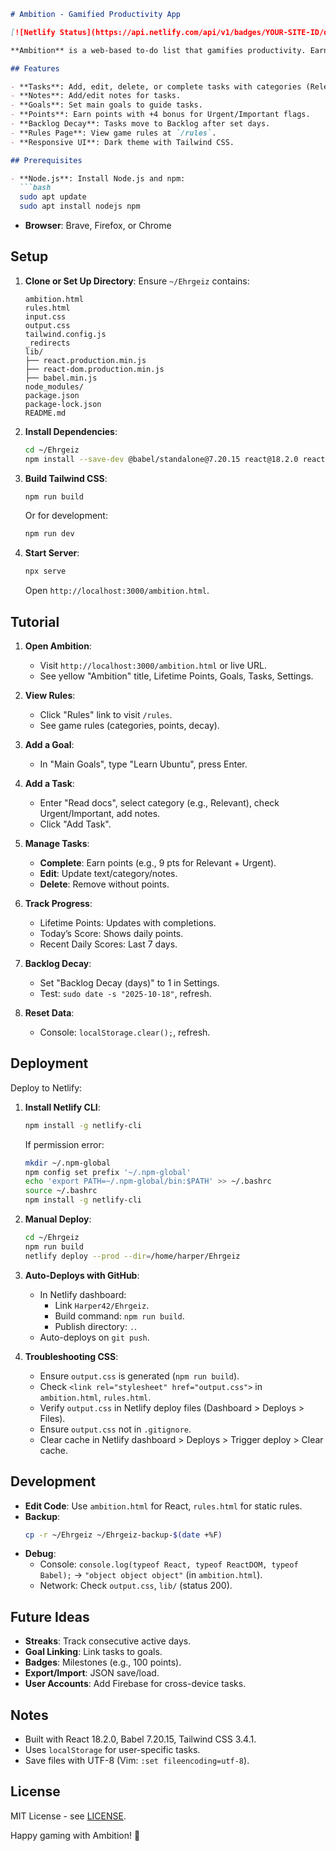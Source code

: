 ```markdown
# Ambition - Gamified Productivity App

[![Netlify Status](https://api.netlify.com/api/v1/badges/YOUR-SITE-ID/deploy-status)](https://app.netlify.com/sites/YOUR-SITE-NAME/deploys)

**Ambition** is a web-based to-do list that gamifies productivity. Earn points by completing tasks, track goals, and stay motivated with a sleek, dark-themed UI. Built with React, Tailwind CSS, and local dependencies, it runs offline and stores data in `localStorage`.

## Features

- **Tasks**: Add, edit, delete, or complete tasks with categories (Relevant: 5 pts, Other: 3 pts, Chores: 2 pts, People: 5 pts, Backlog: 5 pts, Abspielen: 1 pt).
- **Notes**: Add/edit notes for tasks.
- **Goals**: Set main goals to guide tasks.
- **Points**: Earn points with +4 bonus for Urgent/Important flags.
- **Backlog Decay**: Tasks move to Backlog after set days.
- **Rules Page**: View game rules at `/rules`.
- **Responsive UI**: Dark theme with Tailwind CSS.

## Prerequisites

- **Node.js**: Install Node.js and npm:
  ```bash
  sudo apt update
  sudo apt install nodejs npm
  ```
- **Browser**: Brave, Firefox, or Chrome

## Setup

1. **Clone or Set Up Directory**:
   Ensure `~/Ehrgeiz` contains:
   ```plain
   ambition.html
   rules.html
   input.css
   output.css
   tailwind.config.js
   _redirects
   lib/
   ├── react.production.min.js
   ├── react-dom.production.min.js
   ├── babel.min.js
   node_modules/
   package.json
   package-lock.json
   README.md
   ```

2. **Install Dependencies**:
   ```bash
   cd ~/Ehrgeiz
   npm install --save-dev @babel/standalone@7.20.15 react@18.2.0 react-dom@18.2.0 tailwindcss@3.4.1
   ```

3. **Build Tailwind CSS**:
   ```bash
   npm run build
   ```
   Or for development:
   ```bash
   npm run dev
   ```

4. **Start Server**:
   ```bash
   npx serve
   ```
   Open `http://localhost:3000/ambition.html`.

## Tutorial

1. **Open Ambition**:
   - Visit `http://localhost:3000/ambition.html` or live URL.
   - See yellow "Ambition" title, Lifetime Points, Goals, Tasks, Settings.

2. **View Rules**:
   - Click "Rules" link to visit `/rules`.
   - See game rules (categories, points, decay).

3. **Add a Goal**:
   - In "Main Goals", type "Learn Ubuntu", press Enter.

4. **Add a Task**:
   - Enter "Read docs", select category (e.g., Relevant), check Urgent/Important, add notes.
   - Click "Add Task".

5. **Manage Tasks**:
   - **Complete**: Earn points (e.g., 9 pts for Relevant + Urgent).
   - **Edit**: Update text/category/notes.
   - **Delete**: Remove without points.

6. **Track Progress**:
   - Lifetime Points: Updates with completions.
   - Today’s Score: Shows daily points.
   - Recent Daily Scores: Last 7 days.

7. **Backlog Decay**:
   - Set "Backlog Decay (days)" to 1 in Settings.
   - Test: `sudo date -s "2025-10-18"`, refresh.

8. **Reset Data**:
   - Console: `localStorage.clear();`, refresh.

## Deployment

Deploy to Netlify:

1. **Install Netlify CLI**:
   ```bash
   npm install -g netlify-cli
   ```
   If permission error:
   ```bash
   mkdir ~/.npm-global
   npm config set prefix '~/.npm-global'
   echo 'export PATH=~/.npm-global/bin:$PATH' >> ~/.bashrc
   source ~/.bashrc
   npm install -g netlify-cli
   ```

2. **Manual Deploy**:
   ```bash
   cd ~/Ehrgeiz
   npm run build
   netlify deploy --prod --dir=/home/harper/Ehrgeiz
   ```

3. **Auto-Deploys with GitHub**:
   - In Netlify dashboard:
     - Link `Harper42/Ehrgeiz`.
     - Build command: `npm run build`.
     - Publish directory: `.`.
   - Auto-deploys on `git push`.

4. **Troubleshooting CSS**:
   - Ensure `output.css` is generated (`npm run build`).
   - Check `<link rel="stylesheet" href="output.css">` in `ambition.html`, `rules.html`.
   - Verify `output.css` in Netlify deploy files (Dashboard > Deploys > Files).
   - Ensure `output.css` not in `.gitignore`.
   - Clear cache in Netlify dashboard > Deploys > Trigger deploy > Clear cache.

## Development

- **Edit Code**: Use `ambition.html` for React, `rules.html` for static rules.
- **Backup**:
   ```bash
   cp -r ~/Ehrgeiz ~/Ehrgeiz-backup-$(date +%F)
  ```
- **Debug**:
   - Console: `console.log(typeof React, typeof ReactDOM, typeof Babel);` → `"object object object"` (in `ambition.html`).
   - Network: Check `output.css`, `lib/` (status 200).

## Future Ideas

- **Streaks**: Track consecutive active days.
- **Goal Linking**: Link tasks to goals.
- **Badges**: Milestones (e.g., 100 points).
- **Export/Import**: JSON save/load.
- **User Accounts**: Add Firebase for cross-device tasks.

## Notes

- Built with React 18.2.0, Babel 7.20.15, Tailwind CSS 3.4.1.
- Uses `localStorage` for user-specific tasks.
- Save files with UTF-8 (Vim: `:set fileencoding=utf-8`).

## License

MIT License - see [LICENSE](LICENSE).

Happy gaming with Ambition! 🚀
```

